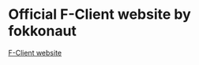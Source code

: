# Official F-Client website by fokkonaut

[F-Client website](https://fokkonaut.github.io/F-Client/)
